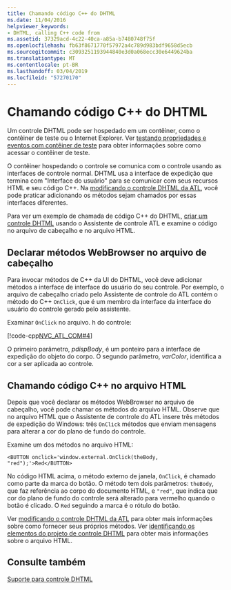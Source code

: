 ```yaml
---
title: Chamando código C++ do DHTML
ms.date: 11/04/2016
helpviewer_keywords:
- DHTML, calling C++ code from
ms.assetid: 37329acd-4c22-40ca-a85a-b7480748f75f
ms.openlocfilehash: fb63f8671770f57972a4c789d983bdf9658d5ecb
ms.sourcegitcommit: c3093251193944840e3d0a068ecc30e6449624ba
ms.translationtype: MT
ms.contentlocale: pt-BR
ms.lasthandoff: 03/04/2019
ms.locfileid: "57270170"
---
```

# <a name="calling-c-code-from-dhtml"></a>Chamando código C++ do DHTML

Um controle DHTML pode ser hospedado em um contêiner, como o contêiner de teste ou o Internet Explorer. Ver [testando propriedades e eventos com contêiner de teste](../mfc/testing-properties-and-events-with-test-container.md) para obter informações sobre como acessar o contêiner de teste.

O contêiner hospedando o controle se comunica com o controle usando as interfaces de controle normal. DHTML usa a interface de expedição que termina com "Interface do usuário" para se comunicar com seus recursos HTML e seu código C++. Na [modificando o controle DHTML da ATL](../atl/modifying-the-atl-dhtml-control.md), você pode praticar adicionando os métodos sejam chamados por essas interfaces diferentes.

Para ver um exemplo de chamada de código C++ do DHTML, [criar um controle DHTML](../atl/creating-an-atl-dhtml-control.md) usando o Assistente de controle ATL e examine o código no arquivo de cabeçalho e no arquivo HTML.

## <a name="declaring-webbrowser-methods-in-the-header-file"></a>Declarar métodos WebBrowser no arquivo de cabeçalho

Para invocar métodos de C++ da UI do DHTML, você deve adicionar métodos a interface de interface do usuário do seu controle. Por exemplo, o arquivo de cabeçalho criado pelo Assistente de controle do ATL contém o método do C++ `OnClick`, que é um membro da interface da interface do usuário do controle gerado pelo assistente.

Examinar `OnClick` no arquivo. h do controle:

[!code-cpp[NVC_ATL_COM#4](../atl/codesnippet/cpp/calling-cpp-code-from-dhtml_1.h)]

O primeiro parâmetro, *pdispBody*, é um ponteiro para a interface de expedição do objeto do corpo. O segundo parâmetro, *varColor*, identifica a cor a ser aplicada ao controle.

## <a name="calling-c-code-in-the-html-file"></a>Chamando código C++ no arquivo HTML

Depois que você declarar os métodos WebBrowser no arquivo de cabeçalho, você pode chamar os métodos do arquivo HTML. Observe que no arquivo HTML que o Assistente de controle do ATL insere três métodos de expedição do Windows: três `OnClick` métodos que enviam mensagens para alterar a cor do plano de fundo do controle.

Examine um dos métodos no arquivo HTML:

`<BUTTON onclick='window.external.OnClick(theBody, "red");'>Red</BUTTON>`

No código HTML acima, o método externo de janela, `OnClick`, é chamado como parte da marca do botão. O método tem dois parâmetros: `theBody`, que faz referência ao corpo do documento HTML, e `"red"`, que indica que cor do plano de fundo do controle será alterado para vermelho quando o botão é clicado. O `Red` seguindo a marca é o rótulo do botão.

Ver [modificando o controle DHTML da ATL](../atl/modifying-the-atl-dhtml-control.md) para obter mais informações sobre como fornecer seus próprios métodos. Ver [identificando os elementos do projeto de controle DHTML](../atl/identifying-the-elements-of-the-dhtml-control-project.md) para obter mais informações sobre o arquivo HTML.

## <a name="see-also"></a>Consulte também

[Suporte para controle DHTML](../atl/atl-support-for-dhtml-controls.md)
